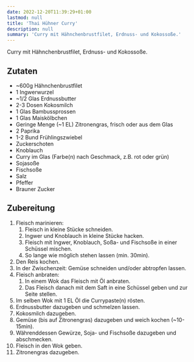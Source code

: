 ```yaml
---
date: 2022-12-20T11:39:29+01:00
lastmod: null
title: 'Thai Hühner Curry'
description: null
summary: 'Curry mit Hähnchenbrustfilet, Erdnuss- und Kokossoße.'
---
```


Curry mit Hähnchenbrustfilet, Erdnuss- und Kokossoße.

## Zutaten

- ~600g Hähnchenbrustfilet
- 1 Ingwerwurzel
- ~1/2 Glas Erdnussbutter
- 2-3 Dosen Kokosmilch
- 1 Glas Bambussprossen
- 1 Glas Maiskölbchen
- Geringe Menge (~1 EL) Zitronengras, frisch oder aus dem Glas
- 2 Paprika
- 1-2 Bund Frühlingszwiebel
- Zuckerschoten
- Knoblauch
- Curry im Glas (Farbe(n) nach Geschmack, z.B. rot oder grün)
- Sojasoße
- Fischsoße
- Salz
- Pfeffer
- Brauner Zucker

## Zubereitung

1. Fleisch marinieren:
   1. Fleisch in kleine Stücke schneiden.
   2. Ingwer und Knoblauch in kleine Stücke hacken.
   3. Fleisch mit Ingwer, Knoblauch, Soßa- und Fischsoße in einer Schüssel mischen.
   4. So lange wie möglich stehen lassen (min. 30min).
2. Den Reis kochen.
3. In der Zwischenzeit: Gemüse schneiden und/oder abtropfen lassen.
4. Fleisch anbraten:
   1. In einem Wok das Fleisch mit Öl anbraten.
   2. Das Fleisch danach mit dem Saft in eine Schüssel geben und zur Seite stellen.
5. Im selben Wok mit 1 EL Öl die Currypaste(n) rösten.
6. Erdnussbutter dazugeben und schmelzen lassen.
7. Kokosmilch dazugeben.
8. Gemüse (bis auf Zitronengras) dazugeben und weich kochen (~10-15min).
9. Währenddessen Gewürze, Soja- und Fischsoße dazugeben und abschmecken.
10. Fleisch in den Wok geben.
11. Zitronengras dazugeben.
